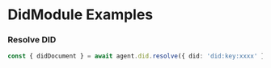 # DidModule Examples

### Resolve DID

```typescript
const { didDocument } = await agent.did.resolve({ did: 'did:key:xxxx' })
```
